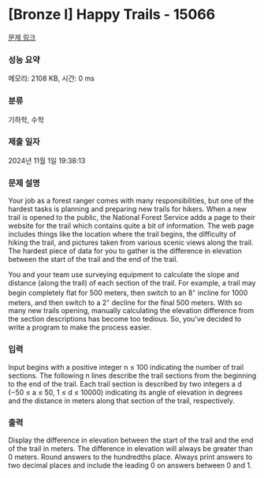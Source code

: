 # [Bronze I] Happy Trails - 15066 

[문제 링크](https://www.acmicpc.net/problem/15066) 

### 성능 요약

메모리: 2108 KB, 시간: 0 ms

### 분류

기하학, 수학

### 제출 일자

2024년 11월 1일 19:38:13

### 문제 설명

<p>Your job as a forest ranger comes with many responsibilities, but one of the hardest tasks is planning and preparing new trails for hikers. When a new trail is opened to the public, the National Forest Service adds a page to their website for the trail which contains quite a bit of information. The web page includes things like the location where the trail begins, the difficulty of hiking the trail, and pictures taken from various scenic views along the trail. The hardest piece of data for you to gather is the difference in elevation between the start of the trail and the end of the trail.</p>

<p>You and your team use surveying equipment to calculate the slope and distance (along the trail) of each section of the trail. For example, a trail may begin completely flat for 500 meters, then switch to an 8<sup>◦</sup> incline for 1000 meters, and then switch to a 2<sup>◦</sup> decline for the final 500 meters. With so many new trails opening, manually calculating the elevation difference from the section descriptions has become too tedious. So, you’ve decided to write a program to make the process easier.</p>

### 입력 

 <p>Input begins with a positive integer n ≤ 100 indicating the number of trail sections. The following n lines describe the trail sections from the beginning to the end of the trail. Each trail section is described by two integers a d (−50 ≤ a ≤ 50, 1 ≤ d ≤ 10000) indicating its angle of elevation in degrees and the distance in meters along that section of the trail, respectively.</p>

### 출력 

 <p>Display the difference in elevation between the start of the trail and the end of the trail in meters. The difference in elevation will always be greater than 0 meters. Round answers to the hundredths place. Always print answers to two decimal places and include the leading 0 on answers between 0 and 1.</p>

